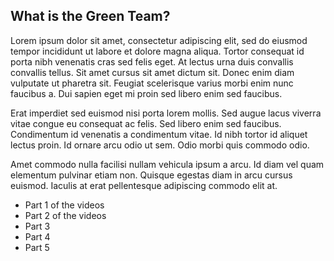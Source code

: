 ## What is the Green Team?

Lorem ipsum dolor sit amet, consectetur adipiscing elit, sed do eiusmod tempor incididunt ut labore et dolore magna aliqua. Tortor consequat id porta nibh venenatis cras sed felis eget. At lectus urna duis convallis convallis tellus. Sit amet cursus sit amet dictum sit. Donec enim diam vulputate ut pharetra sit. Feugiat scelerisque varius morbi enim nunc faucibus a. Dui sapien eget mi proin sed libero enim sed faucibus. 

Erat imperdiet sed euismod nisi porta lorem mollis. Sed augue lacus viverra vitae congue eu consequat ac felis. Sed libero enim sed faucibus. Condimentum id venenatis a condimentum vitae. Id nibh tortor id aliquet lectus proin. Id ornare arcu odio ut sem. Odio morbi quis commodo odio. 

Amet commodo nulla facilisi nullam vehicula ipsum a arcu. Id diam vel quam elementum pulvinar etiam non. Quisque egestas diam in arcu cursus euismod. Iaculis at erat pellentesque adipiscing commodo elit at.

- Part 1 of the videos
- Part 2 of the videos
- Part 3
- Part 4
- Part 5
